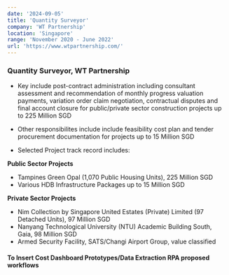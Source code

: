 ```yaml
---
date: '2024-09-05'
title: 'Quantity Surveyor'
company: 'WT Partnership'
location: 'Singapore'
range: 'November 2020 - June 2022'
url: 'https://www.wtpartnership.com/'
---
```


<h3>Quantity Surveyor, WT Partnership</h3>

- Key include post-contract administration including consultant assessment and recommendation of monthly progress valuation payments, variation order claim negotiation, contractual disputes and final account closure for public/private sector construction projects up to 225 Million SGD
- Other responsibilites include include feasibility cost plan and tender procurement documentation for projects up to 15 Million SGD

- Selected Project track record includes:

**Public Sector Projects**
<ul>
<li>Tampines Green Opal (1,070 Public Housing Units), 225 Million SGD</li>
<li>Various HDB Infrastructure Packages up to 15 Million SGD</li>
</ul>

**Private Sector Projects**
<ul>
<li>Nim Collection by Singapore United Estates (Private) Limited (97 Detached Units), 97 Million SGD</li>
<li>Nanyang Technological University (NTU) Academic Building South, Gaia, 98 Million SGD </li>
<li>Armed Security Facility, SATS/Changi Airport Group, value classified </li>
</ul>

<h4>To Insert Cost Dashboard Prototypes/Data Extraction RPA proposed workflows</h4>